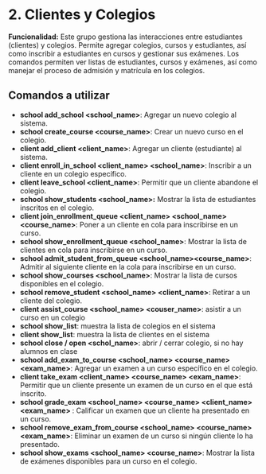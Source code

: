 # 2. Clientes y Colegios

**Funcionalidad:** Este grupo gestiona las interacciones entre estudiantes (clientes) y colegios. Permite agregar colegios, cursos y estudiantes, así como inscribir a estudiantes en cursos y gestionar sus exámenes. Los comandos permiten ver listas de estudiantes, cursos y exámenes, así como manejar el proceso de admisión y matrícula en los colegios.

## Comandos a utilizar

- **school add_school <school_name>**: Agregar un nuevo colegio al sistema.
- **school create_course <course_name>**: Crear un nuevo curso en el colegio.
- **client add_client <client_name>**: Agregar un cliente (estudiante) al sistema.
- **client enroll_in_school <client_name> <school_name>**: Inscribir a un cliente en un colegio específico.
- **client leave_school <client_name>**: Permitir que un cliente abandone el colegio.
- **school show_students <school_name>:** Mostrar la lista de estudiantes inscritos en el colegio.
- **client join_enrollment_queue <client_name> <school_name><course_name>**: Poner a un cliente en cola para inscribirse en un curso.
- **school show_enrollment_queue <school_name><course>**: Mostrar la lista de clientes en cola para inscribirse en un curso.
- **school admit_student_from_queue <school_name><course_name>**: Admitir al siguiente cliente en la cola para inscribirse en un curso.
- **school show_courses <school_name>**: Mostrar la lista de cursos disponibles en el colegio.
- **school remove_student <school_name> <client_name>**: Retirar a un cliente del colegio.
- **client assist_course <school_name> <couser_name>**: asistir a un curso en un colegio
- **school show_list**: muestra la lista de colegios en el sistema
- **client show_list**: muestra la lista de clientes en el sistema
- **school close / open <schol_name>**: abrir / cerrar colegio, si no hay alumnos en clase
- **school add_exam_to_course <school_name> <course_name> <exam_name>**: Agregar un examen a un curso específico en el colegio.
- **client take_exam <client_name> <course_name> <exam_name>**: Permitir que un cliente presente un examen de un curso en el que está inscrito.
- **school grade_exam <school_name> <course_name> <client_name> <exam_name> <grade>**: Calificar un examen que un cliente ha presentado en un curso.
- **school remove_exam_from_course <school_name> <course_name> <exam_name>**: Eliminar un examen de un curso si ningún cliente lo ha presentado.
- **school show_exams <school_name> <course_name>**: Mostrar la lista de exámenes disponibles para un curso en el colegio.